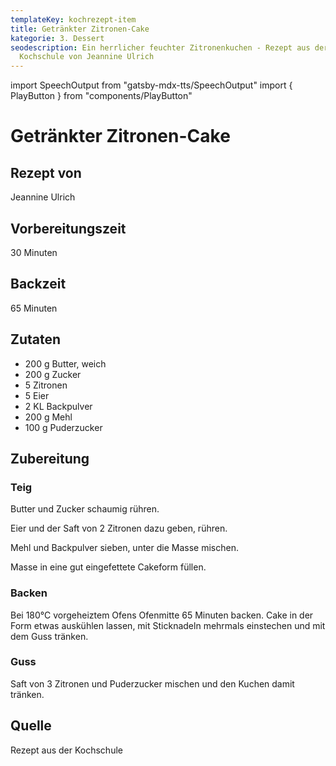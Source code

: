 ```yaml
---
templateKey: kochrezept-item
title: Getränkter Zitronen-Cake
kategorie: 3. Dessert
seodescription: Ein herrlicher feuchter Zitronenkuchen - Rezept aus der
  Kochschule von Jeannine Ulrich
---
```

import SpeechOutput from "gatsby-mdx-tts/SpeechOutput"
import { PlayButton } from "components/PlayButton"

<SpeechOutput id="kochrezept-jeannine-ulrich-zitronencake" customPlayButton={PlayButton}>

# Getränkter Zitronen-Cake

## Rezept von
Jeannine Ulrich

## Vorbereitungszeit
30 Minuten

## Backzeit
65 Minuten

## Zutaten
* 200 g Butter, weich 
* 200 g Zucker 
* 5 Zitronen 
* 5 Eier 
* 2 KL Backpulver
* 200 g Mehl 
* 100 g Puderzucker 

## Zubereitung

### Teig

Butter und Zucker schaumig rühren. 

Eier und der Saft von 2 Zitronen dazu geben, rühren.

Mehl und Backpulver sieben, unter die Masse mischen.

Masse in eine gut eingefettete Cakeform füllen. 

### Backen 
Bei 180°C vorgeheiztem Ofens Ofenmitte 65 Minuten backen. Cake in der Form etwas auskühlen lassen, mit Sticknadeln mehrmals einstechen und mit dem Guss tränken. 

### Guss
Saft von 3 Zitronen und Puderzucker mischen und den Kuchen damit tränken.


## Quelle
Rezept aus der Kochschule

</SpeechOutput>